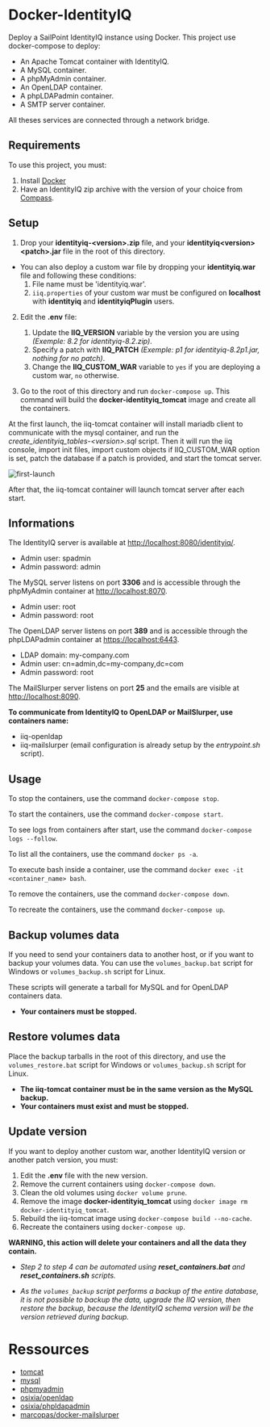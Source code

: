 # Docker-IdentityIQ
Deploy a SailPoint IdentityIQ instance using Docker. This project use docker-compose to deploy:
* An Apache Tomcat container with IdentityIQ.
* A MySQL container.
* A phpMyAdmin container.
* An OpenLDAP container.
* A phpLDAPadmin container.
* A SMTP server container.

All theses services are connected through a network bridge.

## Requirements

To use this project, you must:
1. Install [Docker](https://www.docker.com/get-started)
2. Have an IdentityIQ zip archive with the version of your choice from [Compass](https://community.sailpoint.com/t5/IdentityIQ-Server-Software/ct-p/IdentityIQ).

## Setup

1. Drop your **identityiq-\<version\>.zip** file, and your **identityiq\<version\>\<patch\>.jar** file in the root of this directory.

- You can also deploy a custom war file by dropping your **identityiq.war** file and following these conditions:
    1. File name must be 'identityiq.war'.
    1. `iiq.properties` of your custom war must be configured on **localhost** with **identityiq** and **identityiqPlugin** users.

2. Edit the **.env** file:
    1. Update the **IIQ_VERSION** variable by the version you are using *(Exemple: 8.2 for identityiq-8.2.zip)*.
    1. Specify a patch with **IIQ_PATCH** *(Exemple: p1 for identityiq-8.2p1.jar, nothing for no patch)*.
    1. Change the **IIQ_CUSTOM_WAR** variable to `yes` if you are deploying a custom war, `no` otherwise.

3. Go to the root of this directory and run `docker-compose up`. This command will build the **docker-identityiq_tomcat** image and create all the containers.

At the first launch, the iiq-tomcat container will install mariadb client to communicate with the mysql container, and run the *create_identityiq_tables-\<version\>.sql* script. Then it will run the iiq console, import init files, import custom objects if IIQ_CUSTOM_WAR option is set, patch the database if a patch is provided, and start the tomcat server.

![first-launch](https://user-images.githubusercontent.com/23320254/149496381-6e65d475-3312-4f7b-acbc-33131798ecf9.png)
  
After that, the iiq-tomcat container will launch tomcat server after each start.

## Informations

The IdentityIQ server is available at [http://localhost:8080/identityiq/](http://localhost:8080/identityiq/).
* Admin user: spadmin
* Admin password: admin

The MySQL server listens on port **3306** and is accessible through the phpMyAdmin container at [http://localhost:8070](http://localhost:8070).
* Admin user: root
* Admin password: root

The OpenLDAP server listens on port **389** and is accessible through the phpLDAPadmin container at [https://localhost:6443](https://localhost:6443).
* LDAP domain: my-company.com
* Admin user: cn=admin,dc=my-company,dc=com
* Admin password: root

The MailSlurper server listens on port **25** and the emails are visible at [http://localhost:8090](http://localhost:8090).

**To communicate from IdentityIQ to OpenLDAP or MailSlurper, use containers name:**
* iiq-openldap
* iiq-mailslurper (email configuration is already setup by the *entrypoint.sh* script).

## Usage

To stop the containers, use the command `docker-compose stop`.

To start the containers, use the command `docker-compose start`.

To see logs from containers after start, use the command `docker-compose logs --follow`.

To list all the containers, use the command `docker ps -a`.

To execute bash inside a container, use the command `docker exec -it <container_name> bash`.

To remove the containers, use the command `docker-compose down`.

To recreate the containers, use the command `docker-compose up`.

## Backup volumes data

If you need to send your containers data to another host, or if you want to backup your volumes data. You can use the `volumes_backup.bat` script for Windows or `volumes_backup.sh` script for Linux.

These scripts will generate a tarball for MySQL and for OpenLDAP containers data.

- **Your containers must be stopped.**

## Restore volumes data

Place the backup tarballs in the root of this directory, and use the `volumes_restore.bat` script for Windows or `volumes_backup.sh` script for Linux.

- **The iiq-tomcat container must be in the same version as the MySQL backup.**
- **Your containers must exist and must be stopped.**

## Update version

If you want to deploy another custom war, another IdentityIQ version or another patch version, you must:
1. Edit the **.env** file with the new version.
2. Remove the current containers using `docker-compose down`.
3. Clean the old volumes using `docker volume prune`.
4. Remove the image **docker-identityiq_tomcat** using `docker image rm docker-identityiq_tomcat`.
5. Rebuild the iiq-tomcat image using `docker-compose build --no-cache`.
6. Recreate the containers using `docker-compose up`.

**WARNING, this action will delete your containers and all the data they contain.**

- *Step 2 to step 4 can be automated using **reset_containers.bat** and **reset_containers.sh** scripts.*

- *As the `volumes_backup` script performs a backup of the entire database, it is not possible to backup the data, upgrade the IIQ version, then restore the backup, because the IdentityIQ schema version will be the version retrieved during backup.*

# Ressources

* [tomcat](https://hub.docker.com/_/tomcat)
* [mysql](https://hub.docker.com/_/mysql)
* [phpmyadmin](https://hub.docker.com/_/phpmyadmin)
* [osixia/openldap](https://github.com/osixia/docker-openldap)
* [osixia/phpldapadmin](https://github.com/osixia/docker-phpLDAPadmin)
* [marcopas/docker-mailslurper](https://hub.docker.com/r/marcopas/docker-mailslurper)
